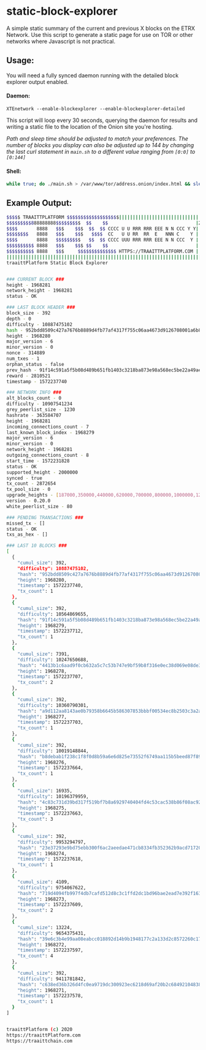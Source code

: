 # static-block-explorer

A simple static summary of the current and previous X blocks on the ETRX Network. Use this script to generate a static page for use on TOR or other networks where Javascript is not practical.

## Usage:

You will need a fully synced daemon running with the detailed block explorer output enabled.

#### Daemon:

```shell
XTEnetwork --enable-blockexplorer --enable-blockexplorer-detailed
```

This script will loop every 30 seconds, querying the daemon for results and writing a static file to the location of the Onion site you're hosting.

_Path and sleep time should be adjusted to match your preferences. The number of blocks you display can also be adjusted up to 144 by changing the last curl statement in `main.sh` to a different value ranging from `[0:0]` to `[0:144]`_

#### Shell:

```bash
while true; do ./main.sh > /var/www/tor/address.onion/index.html && sleep 68; done
```

## Example Output:

```bash
$$$$$ TRAAITTPLATFORM $$$$$$$$$$$$$$$$$$$||||||||||||||||||||||||||||||||||||||||||C|O|P|Y|RI|G|H|T||||||||||
$$$$$$$$$888888888$$$$$$$$$  $$    $$                                |2020 - TODAY||||||||||||||||||||||||
$$$$       8888   $$$    $$$  $$  $$ CCCC U U RRR RRR EEE N N CCC Y Y|||||||||||||||||||||||||||||||||
$$$$$$$$   8888   $$$    $$$   $$$$  CC   U U RR  RR  E   NNN C    Y |||||||||||||||||||||||||||||
$$$$       8888   $$$$$$$$$   $$  $$ CCCC UUU RRR RRR EEE N N CCC  Y |||||||||||||||||||||||||
$$$$$$$$$$ 8888   $$$    $$$ $$    $$                                |||||||||||||||||||||
$$$$$$$$$$ 8888   $$$     $$$$$$$$$$$$$$ HTTPS://TRAAITTPLATFORM.COM |||||||||||||||||
||||||||||||||||||||||||||||||||||||||||||||||||||||||||||||||||||||||||||||||||||
traaittPlatform Static Block Explorer


### CURRENT BLOCK ###
height - 1968281
network_height - 1968281
status - OK

### LAST BLOCK HEADER ###
block_size - 392
depth - 0
difficulty - 10887475102
hash - 952bdd8509c427a7676b8889d4fb77af4317f755c06aa4673d9126708001a6b8
height - 1968280
major_version - 6
minor_version - 0
nonce - 314889
num_txes - 1
orphan_status - false
prev_hash - 91f14c591a5f5b08d489b651fb1403c3218ba873e98a568ec5be22a49ae9c4ab
reward - 2810521
timestamp - 1572237740

### NETWORK INFO ###
alt_blocks_count - 0
difficulty - 10907541234
grey_peerlist_size - 1230
hashrate - 363584707
height - 1968281
incoming_connections_count - 7
last_known_block_index - 1968279
major_version - 6
minor_version - 0
network_height - 1968281
outgoing_connections_count - 8
start_time - 1572231828
status - OK
supported_height - 2000000
synced - true
tx_count - 2872654
tx_pool_size - 0
upgrade_heights - [187000,350000,440000,620000,700000,800000,1000000,1200000,1300000,1400000,1600000,1800000,2000000,2200000,2400000,2600000,2800000,3000000]
version - 0.20.0
white_peerlist_size - 80

### PENDING TRANSACTIONS ###
missed_tx - []
status - OK
txs_as_hex - []

### LAST 10 BLOCKS ###
[
  {
    "cumul_size": 392,
    "difficulty": 10887475102,
    "hash": "952bdd8509c427a7676b8889d4fb77af4317f755c06aa4673d9126708001a6b8",
    "height": 1968280,
    "timestamp": 1572237740,
    "tx_count": 1
  },
  {
    "cumul_size": 392,
    "difficulty": 10564869655,
    "hash": "91f14c591a5f5b08d489b651fb1403c3218ba873e98a568ec5be22a49ae9c4ab",
    "height": 1968279,
    "timestamp": 1572237712,
    "tx_count": 1
  },
  {
    "cumul_size": 7391,
    "difficulty": 10247650688,
    "hash": "4413b1c6aad9f0cb632a5c7c53b747e9bf59b8f316e0ec38d069e08de3fd19f9",
    "height": 1968278,
    "timestamp": 1572237707,
    "tx_count": 2
  },
  {
    "cumul_size": 392,
    "difficulty": 10360790301,
    "hash": "a9d112aa8143ae0b79358b6645b586307853bbbf00534ec8b2503c3a2a6862a6",
    "height": 1968277,
    "timestamp": 1572237703,
    "tx_count": 1
  },
  {
    "cumul_size": 392,
    "difficulty": 10019148844,
    "hash": "b8debab1f238c1f8f0d8b59a6e6d825e73552f6749aa115b5beed87f891b8b2a",
    "height": 1968276,
    "timestamp": 1572237664,
    "tx_count": 1
  },
  {
    "cumul_size": 16935,
    "difficulty": 10196379959,
    "hash": "4c83c731d39bd317f519bf7b8a6929740404fd4c53cac538b86f08ac921d0cfe",
    "height": 1968275,
    "timestamp": 1572237663,
    "tx_count": 3
  },
  {
    "cumul_size": 392,
    "difficulty": 9953294797,
    "hash": "23e37293e9bd75ebb300f6ac2aeedae471cb8334fb352362b9acd7172015fcf9",
    "height": 1968274,
    "timestamp": 1572237618,
    "tx_count": 1
  },
  {
    "cumul_size": 4109,
    "difficulty": 9754067622,
    "hash": "719d4094fb997f4db7cafd512d8c3c1ffd2dc1bd96bae2ead7e392f1636ba98c",
    "height": 1968273,
    "timestamp": 1572237609,
    "tx_count": 2
  },
  {
    "cumul_size": 13224,
    "difficulty": 9654375431,
    "hash": "39e6c3b4e99aa08eabcc018892d14b9b1948177c2a133d2c8572260c17cfd380",
    "height": 1968272,
    "timestamp": 1572237597,
    "tx_count": 4
  },
  {
    "cumul_size": 392,
    "difficulty": 9411781842,
    "hash": "c638ed36b326d4fc0ea9719dc300923ec6218d69af20b2c6849210483849b538",
    "height": 1968271,
    "timestamp": 1572237578,
    "tx_count": 1
  }
]


traaittPlatform (c) 2020
https://traaittPlatform.com
https://traaittchain.com
```
